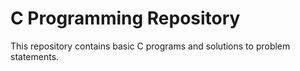 # C Programming Repository  
This repository contains basic C programs and solutions to problem statements.  
